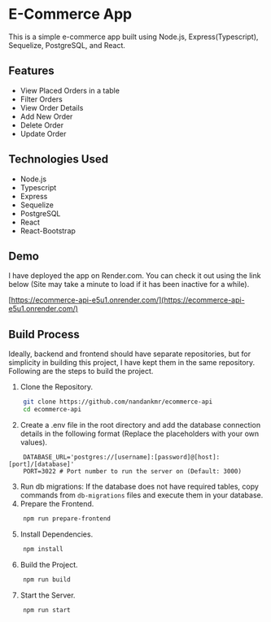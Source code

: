 # E-Commerce App
This is a simple e-commerce app built using Node.js, Express(Typescript), Sequelize, PostgreSQL, and React.

## Features
- View Placed Orders in a table
- Filter Orders
- View Order Details
- Add New Order
- Delete Order
- Update Order

## Technologies Used
- Node.js
- Typescript
- Express
- Sequelize
- PostgreSQL
- React
- React-Bootstrap

## Demo
I have deployed the app on Render.com. You can check it out using the link below (Site may take a minute to load if it has been inactive for a while).

[https://ecommerce-api-e5u1.onrender.com/](https://ecommerce-api-e5u1.onrender.com/)

## Build Process

Ideally, backend and frontend should have separate repositories, but for simplicity in building this project, I have kept them in the same repository.
Following are the steps to build the project.
1. Clone the Repository.
```bash
    git clone https://github.com/nandankmr/ecommerce-api
    cd ecommerce-api
```
2. Create a .env file in the root directory and add the database connection details in the following format (Replace the placeholders with your own values).
```
    DATABASE_URL='postgres://[username]:[password]@[host]:[port]/[database]'
    PORT=3022 # Port number to run the server on (Default: 3000)
```
3. Run db migrations: If the database does not have required tables, copy commands from `db-migrations` files and execute them in your database.
4. Prepare the Frontend.
```bash
    npm run prepare-frontend
```
5. Install Dependencies.
```bash
    npm install
```
6. Build the Project.
```bash
    npm run build
```
7. Start the Server.
```bash
    npm run start
```

